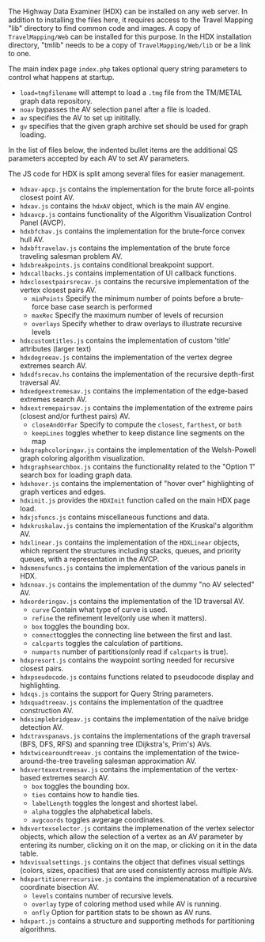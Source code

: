 The Highway Data Examiner (HDX) can be installed on any web server.  In addition to installing the files here, it requires access to the Travel Mapping "lib" directory to find common code and images.  A copy of `TravelMapping/Web` can be installed for this purpose.  In the HDX installation directory, "tmlib" needs to be a copy of `TravelMapping/Web/lib` or be a link to one.

The main index page `index.php` takes optional query string parameters to control what happens at startup.

* `load=tmgfilename` will attempt to load a `.tmg` file from the TM/METAL graph data repository.
* `noav` bypasses the AV selection panel after a file is loaded.
* `av` specifies the AV to set up inititally.
* `gv` specifies that the given graph archive set should be used for graph loading.

In the list of files below, the indented bullet items are the additional QS parameters accepted by each AV to set AV parameters.

The JS code for HDX is split among several files for easier management.

* `hdxav-apcp.js` contains the implementation for the brute force all-points closest point AV.
* `hdxav.js` contains the  `hdxAV` object, which is the main AV engine.
* `hdxavcp.js` contains functionality of the Algorithm Visualization Control Panel (AVCP).
* `hdxbfchav.js` contains the implementation for the brute-force convex hull AV.
* `hdxbftravelav.js` contains the implementation of the brute force traveling salesman problem AV.
* `hdxbreakpoints.js` contains conditional breakpoint support.
* `hdxcallbacks.js` contains implementation of UI callback functions.
* `hdxclosestpairsrecav.js` contains the recursive implementation of the vertex closest pairs AV.
  * `minPoints`  Specify the minimum number of points before a brute-force base case search is performed
  * `maxRec`  Specify the maximum number of levels of recursion
  * `overlays`  Specify whether to draw overlays to illustrate recursive levels
* `hdxcustomtitles.js` contains the implementation of custom 'title' attributes (larger text)
* `hdxdegreeav.js` contains the implementation of the vertex degree extremes search AV.
* `hdxdfsrecav.hs` contains the implementation of the recursive depth-first traversal AV.
* `hdxedgeextremesav.js` contains the implementation of the edge-based extremes search AV.
* `hdxextremepairsav.js` contains the implementation of the extreme pairs (closest and/or furthest pairs) AV.
  * `closeAndOrFar` Specify to compute the `closest`, `farthest`, or `both`
  * `keepLines` toggles whether to keep distance line segments on the map
* `hdxgraphcoloringav.js` contains the implementation of the Welsh-Powell graph coloring algorithm visualization.
* `hdxgraphsearchbox.js` contains the functionality related to the "Option 1" search box for loading graph data.
* `hdxhover.js` contains the implementation of "hover over" highlighting of graph vertices and edges.
* `hdxinit.js` provides the `HDXInit` function called on the main HDX page load.
* `hdxjsfuncs.js` contains miscellaneous functions and data.
* `hdxkruskalav.js` contains the implementation of the Kruskal's algorithm AV.
* `hdxlinear.js` contains the implementation of the `HDXLinear` objects, which reprsent the structures including stacks, queues, and priority queues, with a representation in the AVCP.
* `hdxmenufuncs.js` contains the implementation of the various panels in HDX.
* `hdxnoav.js` contains the implementation of the dummy "no AV selected" AV.
* `hdxorderingav.js` contains the implementation of the 1D traversal AV.
  * `curve` Contain what type of curve is used.
  * `refine` the refinement level(only use when it matters).
  * `box` toggles the bounding box.
  * `connect`toggles the connecting line between the first and last.
  * `calcparts` toggles the calculation of partitions.
  * `numparts` number of partitions(only read if `calcparts` is true).
* `hdxpresort.js` contains the waypoint sorting needed for recursive closest pairs.
* `hdxpseudocode.js` contains functions related to pseudocode display and highlighting.
* `hdxqs.js` contains the support for Query String parameters.
* `hdxquadtreeav.js` contains the implementation of the quadtree construction AV.
* `hdxsimplebridgeav.js` contains the implementation of the naïve bridge detection AV.
* `hdxtravspanavs.js` contains the implementations of the graph traversal (BFS, DFS, RFS) and spanning tree (Dijkstra's, Prim's) AVs.
* `hdxtwicearoundtreeav.js` contains the implementation of the twice-around-the-tree traveling salesman approximation AV.
* `hdxvertexextremesav.js` contains the implementation of the vertex-based extremes search AV.
  * `box` toggles the bounding box.
  * `ties` contains how to handle ties.
  * `labelLength` toggles the longest and shortest label.
  * `alpha` toggles the alphabetical labels.
  * `avgcoords` toggles avgerage coordinates.
* `hdxvertexselector.js` contains the implemenation of the vertex selector objects, which allow the selection of a vertex as an AV parameter by entering its number, clicking on it on the map, or clicking on it in the data table.
* `hdxvisualsettings.js` contains the object that defines visual settings (colors, sizes, opacities) that are used consistently across multiple AVs.
* `hdxpartitionerrecursive.js` contains the implemenatation of a recursive coordinate bisection AV.
  * `levels` contains number of recursive levels.
  * `overlay` type of coloring method used while AV is running.
  * `onfly` Option for partition stats to be shown as AV runs.
* `hdxpart.js` contains a structure and supporting methods for partitioning algorithms.
